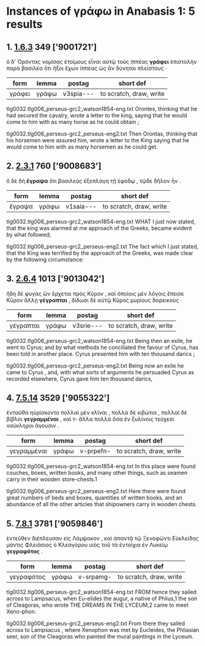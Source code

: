# Instances of γράφω in Anabasis 1: 5 results
## 1. [1.6.3](https://beyond-translation.perseus.org/reader/urn:cts:greekLit:tlg0032.tlg006.perseus-grc2:1.6.3?mode=syntax-trees) 349 ['9001721']
ὁ δ’ Ὀρόντας νομίσας ἑτοίμους εἶναι αὑτῷ τοὺς ἱππέας **γράφει** ἐπιστολὴν παρὰ βασιλέα ὅτι ἥξοι ἔχων ἱππέας ὡς ἂν δύνηται πλείστους · 

| form | lemma | postag | short def |
| --- | --- | --- | --- |
| γράφει | γράφω | v3spia--- | to scratch, draw, write |

tlg0032.tlg006_perseus-grc2_watson1854-eng.txt Orontes, thinking that he had secured the cavalry, wrote a letter to the king, saying that he would come to him with as many horse as he could obtain ; 

tlg0032.tlg006_perseus-grc2_perseus-eng2.txt Then Orontas, thinking that his horsemen were assured him, wrote a letter to the King saying that he would come to him with as many horsemen as he could get. 

## 2. [2.3.1](https://beyond-translation.perseus.org/reader/urn:cts:greekLit:tlg0032.tlg006.perseus-grc2:2.3.1?mode=syntax-trees) 760 ['9008683']
ὃ δὲ δὴ **ἔγραψα** ὅτι βασιλεὺς ἐξεπλάγη τῇ ἐφόδῳ , τῷδε δῆλον ἦν . 

| form | lemma | postag | short def |
| --- | --- | --- | --- |
| ἔγραψα | γράφω | v1saia--- | to scratch, draw, write |

tlg0032.tlg006_perseus-grc2_watson1854-eng.txt WHAT I just now stated, that the king was alarmed at me approach of the Greeks, became evident by what followed; 

tlg0032.tlg006_perseus-grc2_perseus-eng2.txt The fact which I just stated, that the King was terrified by the approach of the Greeks, was made clear by the following circumstance: 

## 3. [2.6.4](https://beyond-translation.perseus.org/reader/urn:cts:greekLit:tlg0032.tlg006.perseus-grc2:2.6.4?mode=syntax-trees) 1013 ['9013042']
ἤδη δὲ φυγὰς ὢν ἔρχεται πρὸς Κῦρον , καὶ ὁποίοις μὲν λόγοις ἔπεισε Κῦρον ἄλλῃ **γέγραπται** , δίδωσι δὲ αὐτῷ Κῦρος μυρίους δαρεικούς · 

| form | lemma | postag | short def |
| --- | --- | --- | --- |
| γέγραπται | γράφω | v3srie--- | to scratch, draw, write |

tlg0032.tlg006_perseus-grc2_watson1854-eng.txt Being then an exile, he went to Cyrus; and by what methods he conciliated the favour of Cyrus, has been told in another place. Cyrus presented him with ten thousand darics ; 

tlg0032.tlg006_perseus-grc2_perseus-eng2.txt Being now an exile he came to  Cyrus , and, with what sorts of arguments  he persuaded  Cyrus  as recorded elsewhere, Cyrus  gave him ten thousand darics, 

## 4. [7.5.14](https://beyond-translation.perseus.org/reader/urn:cts:greekLit:tlg0032.tlg006.perseus-grc2:7.5.14?mode=syntax-trees) 3529 ['9055322']
ἐνταῦθα ηὑρίσκοντο πολλαὶ μὲν κλῖναι , πολλὰ δὲ κιβώτια , πολλαὶ δὲ βίβλοι **γεγραμμέναι** , καὶ τ- ἄλλα πολλὰ ὅσα ἐν ξυλίνοις τεύχεσι ναύκληροι ἄγουσιν . 

| form | lemma | postag | short def |
| --- | --- | --- | --- |
| γεγραμμέναι | γράφω | v-prpefn- | to scratch, draw, write |

tlg0032.tlg006_perseus-grc2_watson1854-eng.txt In this place were found couches, boxes, written books, and  many other things, such as seamen carry in their wooden store-chests.1 

tlg0032.tlg006_perseus-grc2_perseus-eng2.txt Here there were found great numbers of beds and boxes, quantities of written books, and an abundance of all the other articles that shipowners carry in wooden chests. 

## 5. [7.8.1](https://beyond-translation.perseus.org/reader/urn:cts:greekLit:tlg0032.tlg006.perseus-grc2:7.8.1?mode=syntax-trees) 3781 ['9059846']
ἐντεῦθεν διέπλευσαν εἰς Λάμψακον , καὶ ἀπαντᾷ τῷ Ξενοφῶντι Εὐκλείδης μάντις Φλειάσιος ὁ Κλεαγόρου υἱὸς τοῦ τὰ ἐντοίχια ἐν Λυκείῳ **γεγραφότος** . 

| form | lemma | postag | short def |
| --- | --- | --- | --- |
| γεγραφότος | γράφω | v-srpamg- | to scratch, draw, write |

tlg0032.tlg006_perseus-grc2_watson1854-eng.txt FROM hence they sailed across to Lampsacus, when Eu-elides the augur, a native of Phlius,1 the son of Cleagoras, who wrote THE DREAMS IN THE LYCEUM,2 came to meet Xeno-phon. 

tlg0032.tlg006_perseus-grc2_perseus-eng2.txt From there they sailed across to  Lampsacus , where Xenophon was met by Eucleides, the Phliasian seer, son of the Cleagoras who painted the mural paintings in the Lyceum. 

